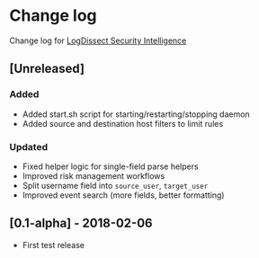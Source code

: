 # Change log
Change log for [LogDissect Security Intelligence](https://github.com/dogoncouch/ldsi)

## [Unreleased]
### Added
- Added start.sh script for starting/restarting/stopping daemon
- Added source and destination host filters to limit rules

### Updated
- Fixed helper logic for single-field parse helpers
- Improved risk management workflows
- Split username field into `source_user`, `target_user`
- Improved event search (more fields, better formatting)

## [0.1-alpha] - 2018-02-06
- First test release
